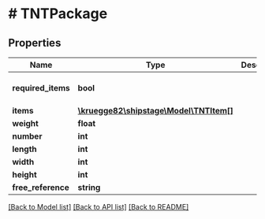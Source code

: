 # # TNTPackage

## Properties

Name | Type | Description | Notes
------------ | ------------- | ------------- | -------------
**required_items** | **bool** |  | [optional] [default to false]
**items** | [**\kruegge82\shipstage\Model\TNTItem[]**](TNTItem.md) |  | [optional]
**weight** | **float** |  |
**number** | **int** |  | [optional]
**length** | **int** |  |
**width** | **int** |  |
**height** | **int** |  |
**free_reference** | **string** |  |

[[Back to Model list]](../../README.md#models) [[Back to API list]](../../README.md#endpoints) [[Back to README]](../../README.md)
